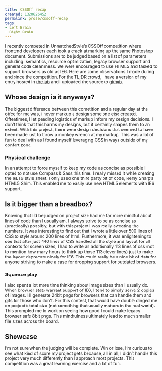 ```yaml
---
title: CSSOff recap
created: 1320626452
permalink: prose/cssoff-recap
tags:
- Left Brain
- Right Brain
---
```


I recently competed in [UnmatchedStyle’s CSSOff competition](http://www.unmatchedstyle.com/cssoff/) where frontend developers each took a crack at marking up the same Photoshop document. Submissions are to be judged based on a list of parameters including: semantics, resource optimization, legacy browser support and general code cleanliness. We were encouraged to use HTML5 and tasked to support browsers as old as IE6. Here are some observations I made during and since the competition. For the TL;DR crowd, I have a version of my entry hosted in [the lab](http://lab.ryanparsley.com/tripledare) and I uploaded the source to [github](https://github.com/RyanParsley/TripleDare).

## Whose design is it anyways?

The biggest difference between this cometition and a regular day at the offce for me was, I never markup a design some one else created. Oftentimes, I let pending logistics of markup inform my design decisions. I don’t think that this harms my designs, but it certainly shapes them to an extent. With this project, there were design decisions that seemed to have been made just to throw a monkey wrench at my markup. This was a lot of fun to deal with as I found myself leveraging CSS in ways outside of my confort zone.

### Physical challenge

In an attempt to force myself to keep my code as concise as possible I opted to not use Compass & Sass this time. I really missed it while creating the ieLT9 style sheet. I only used one third party bit of code, Remy Sharp’s HTML5 Shim. This enabled me to easily use new HTML5 elements with IE6 support.

## Is it bigger than a breadbox?

Knowing that I’d be judged on project size had me far more mindful about lines of code than I usually am. I always strive to be as concise as (practically) possibly, but with this project I was really sweating the numbers. It was interesting to find out that I wrote a little over 500 lines of CSS to style around 200 lines of html. Furthermore, it was enlightening to see that after just 440 lines of CSS handled all the style and layout for all contexts for screen sizes, I had to write an additionally 113 lines of css (not to mention how many hours to think up those 113 clever lines) just to make the layout deprecate nicely for IE6. This could really be a nice bit of data for anyone striving to make a case for dropping support for outdated browsers.

### Squeeze play

I also spent a lot more time thinking about image sizes than I usually do. When browser stats warrant support of IE6, I tend to simply serve 2 copies of images. I’ll generate 24bit pngs for browsers that can handle them and gifs for those who don't. For this contest, that would have double dinged me on project’s total size (not something that usually matters in the real world). This prompted me to work on seeing how good I could make legacy browser safe 8bit pngs. This mindfulness ultimately lead to much smaller file sizes across the board.

## Showcase

I’m not sure when the judging will be complete. Win or lose, I’m curious to see what kind of score my project gets because, all in all, I didn’t handle this project very much differently than I approach most projects. This competition was a great learning exercise and a lot of fun.
